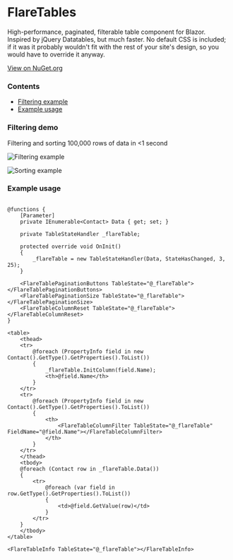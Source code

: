 # FlareTables
High-performance, paginated, filterable table component for Blazor. Inspired by jQuery Datatables, but much faster. No default CSS is included; if it was it probably wouldn't fit with the rest of your site's design, so you would have to override it anyway.

[View on NuGet.org](https://www.nuget.org/stats/packages/FlareTables)

### Contents
* [Filtering example](#filtering-demo)
* [Example usage](#example-usage)

### Filtering demo
Filtering and sorting 100,000 rows of data in <1 second

![Filtering example](https://i.imgur.com/C47CiEk.gif)

![Sorting example](https://i.imgur.com/xxTubzx.gif)


### Example usage

```razor

@functions {
    [Parameter]
    private IEnumerable<Contact> Data { get; set; }

    private TableStateHandler _flareTable;

    protected override void OnInit()
    {
        _flareTable = new TableStateHandler(Data, StateHasChanged, 3, 25);
    }

    <FlareTablePaginationButtons TableState="@_flareTable"></FlareTablePaginationButtons>
    <FlareTablePaginationSize TableState="@_flareTable"></FlareTablePaginationSize>
    <FlareTableColumnReset TableState="@_flareTable"></FlareTableColumnReset>
}

<table>
    <thead>
    <tr>
        @foreach (PropertyInfo field in new Contact().GetType().GetProperties().ToList())
        {
            _flareTable.InitColumn(field.Name);
            <th>@field.Name</th>
        }
    </tr>
    <tr>
        @foreach (PropertyInfo field in new Contact().GetType().GetProperties().ToList())
        {
            <th>
                <FlareTableColumnFilter TableState="@_flareTable" FieldName="@field.Name"></FlareTableColumnFilter>
            </th>
        }
    </tr>
    </thead>
    <tbody>
    @foreach (Contact row in _flareTable.Data())
    {
        <tr>
            @foreach (var field in row.GetType().GetProperties().ToList())
            {
                <td>@field.GetValue(row)</td>
            }
        </tr>
    }
    </tbody>
</table>

<FlareTableInfo TableState="@_flareTable"></FlareTableInfo>
```
